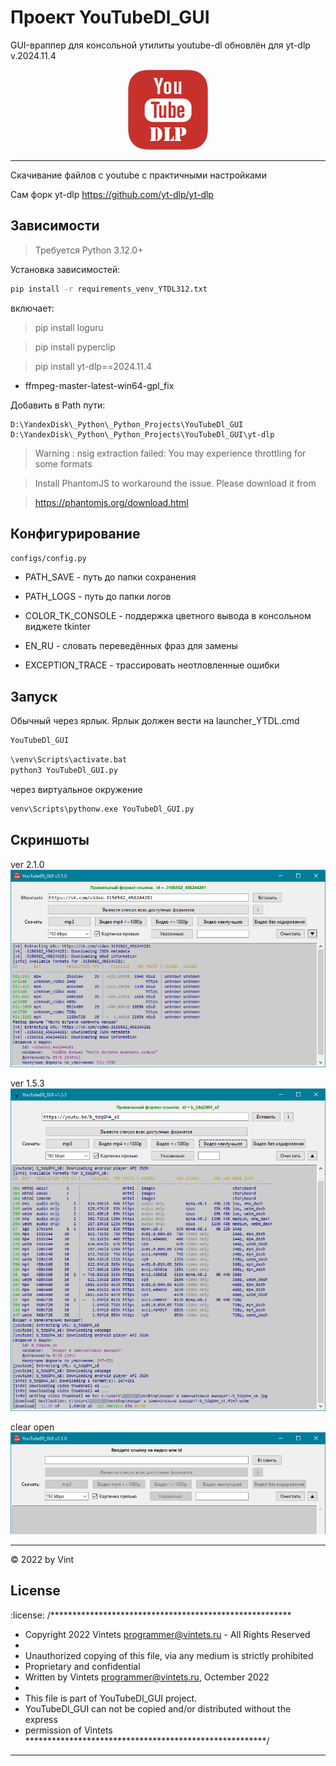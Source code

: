 
# Проект YouTubeDl_GUI

GUI-враппер для консольной утилиты youtube-dl обновлён для yt-dlp v.2024.11.4

<div align="center">
<!-- ![YouTubeDl_GUI](https://github.com/Vintets/YouTubeDl_GUI/raw/master/zYouTubeDl_GUI_development/YT-DLP_128.png)  -->
<a href="#readme" target="_blank">
<img src="https://github.com/Vintets/YouTubeDl_GUI/raw/master/zYouTubeDl_GUI_development/YT-DLP_128.png" height="128"/>
</a>
</div>

---------------------------------------------------------


Скачивание файлов с youtube c практичными настройками

Сам форк yt-dlp
https://github.com/yt-dlp/yt-dlp


## Зависимости

> Требуется Python 3.12.0+

Установка зависимостей:
```sh
pip install -r requirements_venv_YTDL312.txt
```
включает:
> pip install loguru

> pip install pyperclip

> pip install yt-dlp==2024.11.4

+ ffmpeg-master-latest-win64-gpl_fix



Добавить в Path пути:

```
D:\YandexDisk\_Python\_Python_Projects\YouTubeDl_GUI
D:\YandexDisk\_Python\_Python_Projects\YouTubeDl_GUI\yt-dlp
```


> Warning : nsig extraction failed: You may experience throttling for some formats

> Install PhantomJS to workaround the issue. Please download it from

> https://phantomjs.org/download.html

## Конфигурирование

`configs/config.py`

- PATH_SAVE - путь до папки сохранения
- PATH_LOGS - путь до папки логов
- COLOR_TK_CONSOLE - поддержка цветного вывода в консольном виджете tkinter

- EN_RU - словать переведённых фраз для замены
- EXCEPTION_TRACE - трассировать неотловленные ошибки

## Запуск

Обычный через ярлык. Ярлык должен вести на launcher_YTDL.cmd
```cmd
YouTubeDl_GUI
```

```cmd
\venv\Scripts\activate.bat
python3 YouTubeDl_GUI.py
```

через виртуальное окружение
```cmd
venv\Scripts\pythonw.exe YouTubeDl_GUI.py
```

## Скриншоты

ver 2.1.0
![Скриншот работы скрипта](https://github.com/Vintets/YouTubeDl_GUI/raw/master/screenshots/2024-05-08_14-56-08_v2.1.0_screenshot_5.png)

ver 1.5.3
![Скриншот работы скрипта](https://github.com/Vintets/YouTubeDl_GUI/raw/master/screenshots/2023-02-28_17-24-24_v1.5.3_screenshot_3.png)

clear open
![Скриншот работы скрипта](https://github.com/Vintets/YouTubeDl_GUI/raw/master/screenshots/2024-05-08_15-15-51_v2.1.0_screenshot_6.png)


____

:copyright: 2022 by Vint

## License

:license:
/*******************************************************
 * Copyright 2022 Vintets <programmer@vintets.ru> - All Rights Reserved
 *
 * Unauthorized copying of this file, via any medium is strictly prohibited
 * Proprietary and confidential
 * Written by Vintets <programmer@vintets.ru>, Octember 2022
 *
 * This file is part of YouTubeDl_GUI project.
 * YouTubeDl_GUI can not be copied and/or distributed without the express
 * permission of Vintets
*******************************************************/

____

